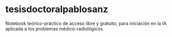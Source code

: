 # tesisdoctoralpablosanz
Notebook teórico-práctico de acceso libre y gratuito, para iniciación en la IA aplicada a los problemas médico-radiológicos
